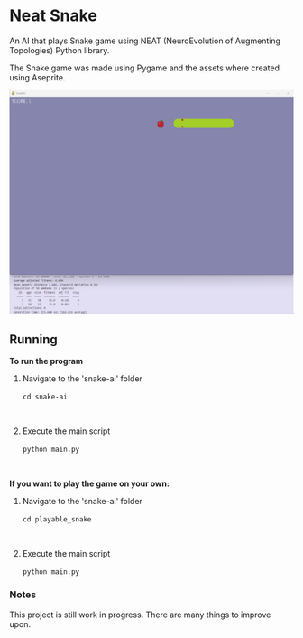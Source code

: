 # Neat Snake

An AI that plays Snake game using NEAT (NeuroEvolution of Augmenting Topologies) Python library.

The Snake game was made using Pygame and the assets where created using Aseprite.

<img src="./demo.gif" width="600">

## Running

**To run the program**

1. Navigate to the 'snake-ai' folder

    ```cd snake-ai```

<br>

2. Execute the main script

    ```python main.py```

<br>

**If you want to play the game on your own:**

1. Navigate to the 'snake-ai' folder 

    ```cd playable_snake```

<br>

2. Execute the main script

    ```python main.py```

### Notes

This project is still work in progress. There are many things to improve upon.